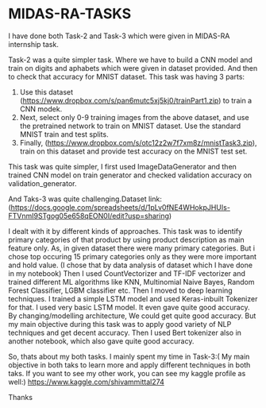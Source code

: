 # MIDAS-RA-TASKS

I have done both Task-2 and Task-3 which were given in MIDAS-RA internship task. 

Task-2 was a quite simpler task. Where we have to build a CNN model and train on digits and aphabets which were given in dataset provided. And then to check that accuracy for MNIST dataset. This task was having 3 parts:
1) Use this dataset (https://www.dropbox.com/s/pan6mutc5xj5kj0/trainPart1.zip) to train a CNN modek.
2) Next, select only 0-9 training images from the above dataset, and use the pretrained network to train on MNIST dataset. Use the standard MNIST train and test splits.
3) Finally, (https://www.dropbox.com/s/otc12z2w7f7xm8z/mnistTask3.zip), train on this dataset and provide test accuracy on the MNIST test set.

This task was quite simpler, I first used ImageDataGenerator and then trained CNN model on train generator and checked validation accuracy on validation_generator. 

And Taks-3 was quite challenging.Dataset link:(https://docs.google.com/spreadsheets/d/1pLv0fNE4WHokpJHUIs-FTVnmI9STgog05e658qEON0I/edit?usp=sharing)

I dealt with it by different kinds of approaches. This task was to identify primary categories of that product by using product description as main feature only. As, in given dataset there were many primary categories. But i chose top occuring 15 primary categories only as they were more important and hold value. (I chose that by data analysis of dataset which I have done in my notebook) Then I used CountVectorizer and TF-IDF vectorizer and trained different ML algorithms like KNN, Multinomial Naive Bayes, Random Forest Classifier, LGBM classifier etc. Then I moved to deep learning techniques. I trained a simple LSTM model and used Keras-inbuilt Tokenizer for that. I used very basic LSTM model. It even gave quite good accuracy. By changing/modelling architecture, We could get quite good accuracy. But my main objective during this task was to apply good variety of NLP techniques and get decent accuracy. Then I used Bert tokenizer also in another notebook, which also gave quite good accuracy.

So, thats about my both tasks. I mainly spent my time in Task-3:( My main objective in both taks to learn more and apply different techniques in both taks. If you want to see my other work, you can see my kaggle profile as well:) https://www.kaggle.com/shivammittal274

Thanks
